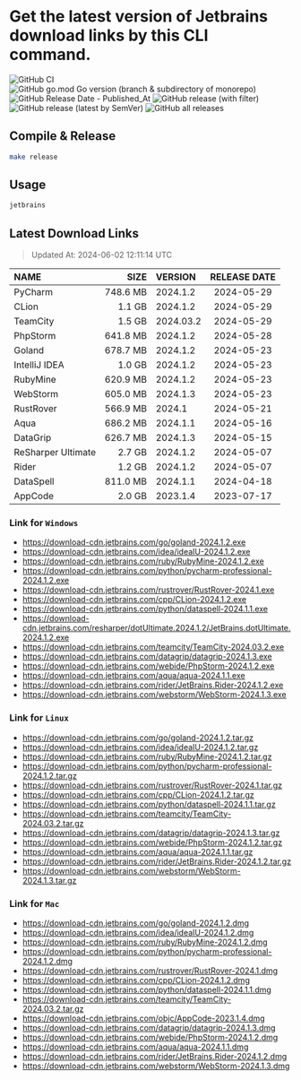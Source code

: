 # Get the latest version of Jetbrains download links by this CLI command.

![GitHub CI](https://github.com/designinlife/jetbrains/actions/workflows/ci.yml/badge.svg)
![GitHub go.mod Go version (branch & subdirectory of monorepo)](https://img.shields.io/github/go-mod/go-version/designinlife/jetbrains/master)
![GitHub Release Date - Published_At](https://img.shields.io/github/release-date/designinlife/jetbrains)
![GitHub release (with filter)](https://img.shields.io/github/v/release/designinlife/jetbrains)
![GitHub release (latest by SemVer)](https://img.shields.io/github/downloads/designinlife/jetbrains/v1.1.10/total)
![GitHub all releases](https://img.shields.io/github/downloads/designinlife/jetbrains/total)

## Compile & Release

```bash
make release
```

## Usage

```bash
jetbrains
```

## Latest Download Links

> Updated At: 2024-06-02 12:11:14 UTC

| NAME | SIZE | VERSION | RELEASE DATE |
| :-- | --: | :-- | :--: |
| PyCharm | 748.6 MB | 2024.1.2 | 2024-05-29 |
| CLion | 1.1 GB | 2024.1.2 | 2024-05-29 |
| TeamCity | 1.5 GB | 2024.03.2 | 2024-05-29 |
| PhpStorm | 641.8 MB | 2024.1.2 | 2024-05-28 |
| Goland | 678.7 MB | 2024.1.2 | 2024-05-23 |
| IntelliJ IDEA | 1.0 GB | 2024.1.2 | 2024-05-23 |
| RubyMine | 620.9 MB | 2024.1.2 | 2024-05-23 |
| WebStorm | 605.0 MB | 2024.1.3 | 2024-05-23 |
| RustRover | 566.9 MB | 2024.1 | 2024-05-21 |
| Aqua | 686.2 MB | 2024.1.1 | 2024-05-16 |
| DataGrip | 626.7 MB | 2024.1.3 | 2024-05-15 |
| ReSharper Ultimate | 2.7 GB | 2024.1.2 | 2024-05-07 |
| Rider | 1.2 GB | 2024.1.2 | 2024-05-07 |
| DataSpell | 811.0 MB | 2024.1.1 | 2024-04-18 |
| AppCode | 2.0 GB | 2023.1.4 | 2023-07-17 |

### Link for `Windows`

* <https://download-cdn.jetbrains.com/go/goland-2024.1.2.exe>
* <https://download-cdn.jetbrains.com/idea/ideaIU-2024.1.2.exe>
* <https://download-cdn.jetbrains.com/ruby/RubyMine-2024.1.2.exe>
* <https://download-cdn.jetbrains.com/python/pycharm-professional-2024.1.2.exe>
* <https://download-cdn.jetbrains.com/rustrover/RustRover-2024.1.exe>
* <https://download-cdn.jetbrains.com/cpp/CLion-2024.1.2.exe>
* <https://download-cdn.jetbrains.com/python/dataspell-2024.1.1.exe>
* <https://download-cdn.jetbrains.com/resharper/dotUltimate.2024.1.2/JetBrains.dotUltimate.2024.1.2.exe>
* <https://download-cdn.jetbrains.com/teamcity/TeamCity-2024.03.2.exe>
* <https://download-cdn.jetbrains.com/datagrip/datagrip-2024.1.3.exe>
* <https://download-cdn.jetbrains.com/webide/PhpStorm-2024.1.2.exe>
* <https://download-cdn.jetbrains.com/aqua/aqua-2024.1.1.exe>
* <https://download-cdn.jetbrains.com/rider/JetBrains.Rider-2024.1.2.exe>
* <https://download-cdn.jetbrains.com/webstorm/WebStorm-2024.1.3.exe>

### Link for `Linux`

* <https://download-cdn.jetbrains.com/go/goland-2024.1.2.tar.gz>
* <https://download-cdn.jetbrains.com/idea/ideaIU-2024.1.2.tar.gz>
* <https://download-cdn.jetbrains.com/ruby/RubyMine-2024.1.2.tar.gz>
* <https://download-cdn.jetbrains.com/python/pycharm-professional-2024.1.2.tar.gz>
* <https://download-cdn.jetbrains.com/rustrover/RustRover-2024.1.tar.gz>
* <https://download-cdn.jetbrains.com/cpp/CLion-2024.1.2.tar.gz>
* <https://download-cdn.jetbrains.com/python/dataspell-2024.1.1.tar.gz>
* <https://download-cdn.jetbrains.com/teamcity/TeamCity-2024.03.2.tar.gz>
* <https://download-cdn.jetbrains.com/datagrip/datagrip-2024.1.3.tar.gz>
* <https://download-cdn.jetbrains.com/webide/PhpStorm-2024.1.2.tar.gz>
* <https://download-cdn.jetbrains.com/aqua/aqua-2024.1.1.tar.gz>
* <https://download-cdn.jetbrains.com/rider/JetBrains.Rider-2024.1.2.tar.gz>
* <https://download-cdn.jetbrains.com/webstorm/WebStorm-2024.1.3.tar.gz>

### Link for `Mac`

* <https://download-cdn.jetbrains.com/go/goland-2024.1.2.dmg>
* <https://download-cdn.jetbrains.com/idea/ideaIU-2024.1.2.dmg>
* <https://download-cdn.jetbrains.com/ruby/RubyMine-2024.1.2.dmg>
* <https://download-cdn.jetbrains.com/python/pycharm-professional-2024.1.2.dmg>
* <https://download-cdn.jetbrains.com/rustrover/RustRover-2024.1.dmg>
* <https://download-cdn.jetbrains.com/cpp/CLion-2024.1.2.dmg>
* <https://download-cdn.jetbrains.com/python/dataspell-2024.1.1.dmg>
* <https://download-cdn.jetbrains.com/teamcity/TeamCity-2024.03.2.tar.gz>
* <https://download-cdn.jetbrains.com/objc/AppCode-2023.1.4.dmg>
* <https://download-cdn.jetbrains.com/datagrip/datagrip-2024.1.3.dmg>
* <https://download-cdn.jetbrains.com/webide/PhpStorm-2024.1.2.dmg>
* <https://download-cdn.jetbrains.com/aqua/aqua-2024.1.1.dmg>
* <https://download-cdn.jetbrains.com/rider/JetBrains.Rider-2024.1.2.dmg>
* <https://download-cdn.jetbrains.com/webstorm/WebStorm-2024.1.3.dmg>
